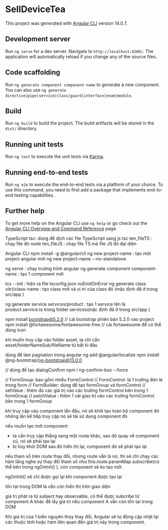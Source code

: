 # SellDeviceTea

This project was generated with [Angular CLI](https://github.com/angular/angular-cli) version 14.0.7.

## Development server

Run `ng serve` for a dev server. Navigate to `http://localhost:4200/`. The application will automatically reload if you change any of the source files.

## Code scaffolding

Run `ng generate component component-name` to generate a new component. You can also use `ng generate directive|pipe|service|class|guard|interface|enum|module`.

## Build

Run `ng build` to build the project. The build artifacts will be stored in the `dist/` directory.

## Running unit tests

Run `ng test` to execute the unit tests via [Karma](https://karma-runner.github.io).

## Running end-to-end tests

Run `ng e2e` to execute the end-to-end tests via a platform of your choice. To use this command, you need to first add a package that implements end-to-end testing capabilities.

## Further help

To get more help on the Angular CLI use `ng help` or go check out the [Angular CLI Overview and Command Reference](https://angular.io/cli) page.


TypeScript
tsc: dùng để dịch các file TypeScript sang js
tsc ten_fileTS : chạy file đó
node ten_fileJS : chạy file TS mà file JS đó đại diện

Angular CLI
npm install -g @angular/cli
ng new project-name : tạo một project angular mới
ng new project-name --no-standalone


ng serve : chạy trương trình angular
ng generate component component-name : tạo 1 component mới

tcs --init : hiện ra file tsconfig.json     noEmitOnError
ng generate class vitri/class-name : tạo class mới và vị trí của class đó (mặc định đã ở trong src/app )

ng generate service services/product : tạo 1 service tên là product.service.ts trong folder services(mặc định đã ở trong src/app )


npm install bootstrap@5.2.0 // cài bootstrap phiên bản 5.2.0 vào project
npm install @fortawesome/fontawesome-free   // cài fortawesome để có thể dùng icon

khi muốn truy cập vào folder asset, ta chỉ cần asset/folderNameSub/fileName từ bất kì đâu



dùng để làm pagnation trong angular
ng add @angular/localize
npm install @ng-bootstrap/ng-bootstrap@13.0.0



// dùng để tạo dialogConfirm
npm i ng-confirm-box --force



// FormGroup: bao gồm nhiều FormControl 
// FormControl: là 1 trường đơn lẻ trong form
// FormBuilder: dùng để tạo formGroup và formControl
// setValue : thêm đủ các giá trị vào các trường formControl bên trong 1 formGroup
// patchValue : thêm 1 vài gias trị vào các trường formControl bên trong 1 formGroup



khi truy cập vào component lần đầu, nó sẽ khởi tạo toàn bộ component đó
những lần kế tiếp truy cập nó sẽ tái sử dụng component đó

nếu muốn tạo mới component:
-  ta cần truy cập thẳng sang một route khác, sau đó quay về component cũ, nó sẽ phải tạo lại
-  bị hủy khỏi DOM sau đó hiển thị lại, component đó sẽ phải tạo lại


nếu tham số trên route thay đổi, nhưng route vẫn là nó, 
thì sẽ chỉ chạy các hàm lắng nghe sự thay đổi tham số như this.route.paramMap.subscribe(có thể bên trong ngOnInit() ), còn component sẽ ko tạo mới

ngOnInit() sẽ chỉ được gọi lại khi component được tạo lại 


tồn tại trong DOM là vẫn còn hiển thị trên giao diện

giá trị phát ra từ subject hay observable, có thể được subcribe từ component A khác để lấy giá trị nếu component A vẫn còn tồn tại trong DOM

Khi giá trị của 1 biến nguyên thủy thay đổi, Angular sẽ tự động cập nhật lại các thuộc tính hoặc hàm liên quan đến giá trị này trong component.